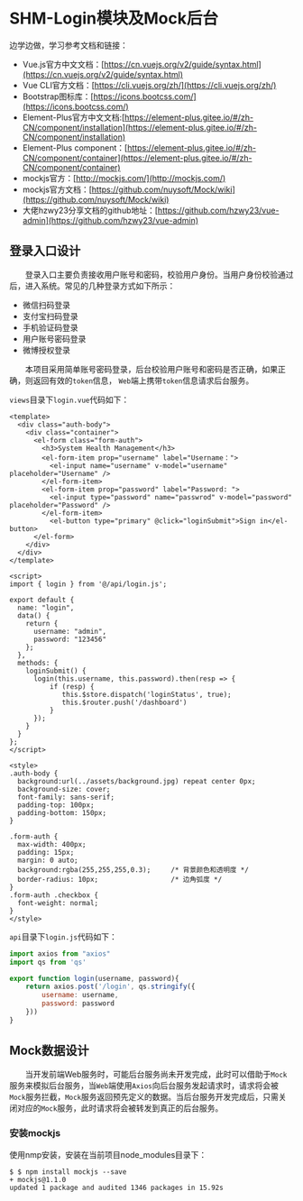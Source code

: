 # SHM-Login模块及Mock后台
边学边做，学习参考文档和链接：
- Vue.js官方中文文档：[https://cn.vuejs.org/v2/guide/syntax.html](https://cn.vuejs.org/v2/guide/syntax.html)
- Vue CLI官方文档：[https://cli.vuejs.org/zh/](https://cli.vuejs.org/zh/)
- Bootstrap图标库：[https://icons.bootcss.com/](https://icons.bootcss.com/)
- Element-Plus官方中文文档:[https://element-plus.gitee.io/#/zh-CN/component/installation](https://element-plus.gitee.io/#/zh-CN/component/installation)
- Element-Plus component：[https://element-plus.gitee.io/#/zh-CN/component/container](https://element-plus.gitee.io/#/zh-CN/component/container)
- mockjs官方：[http://mockjs.com/](http://mockjs.com/)
- mockjs官方文档：[https://github.com/nuysoft/Mock/wiki](https://github.com/nuysoft/Mock/wiki)
- 大佬hzwy23分享文档的github地址：[https://github.com/hzwy23/vue-admin](https://github.com/hzwy23/vue-admin)

## 登录入口设计
&#8195;&#8195;登录入口主要负责接收用户账号和密码，校验用户身份。当用户身份校验通过后，进入系统。常见的几种登录方式如下所示：
- 微信扫码登录
- 支付宝扫码登录
- 手机验证码登录
- 用户账号密码登录
- 微博授权登录

&#8195;&#8195;本项目采用简单账号密码登录，后台校验用户账号和密码是否正确，如果正确，则返回有效的`token`信息， `Web`端上携带`token`信息请求后台服务。

`views`目录下`login.vue`代码如下：
```vue
<template>
  <div class="auth-body">
    <div class="container">
      <el-form class="form-auth">
        <h3>System Health Management</h3>
        <el-form-item prop="username" label="Username：">
          <el-input name="username" v-model="username" placeholder="Username" />
        </el-form-item>
        <el-form-item prop="password" label="Password: ">
          <el-input type="password" name="passwrod" v-model="password" placeholder="Password" />
        </el-form-item>
          <el-button type="primary" @click="loginSubmit">Sign in</el-button>
      </el-form>
    </div>
  </div>
</template>

<script>
import { login } from '@/api/login.js';

export default {
  name: "login",
  data() {
    return {
      username: "admin",
      password: "123456"
    };
  },
  methods: {
    loginSubmit() {
      login(this.username, this.password).then(resp => {
          if (resp) {
             this.$store.dispatch('loginStatus', true);
             this.$router.push('/dashboard')
          }
      });
    }
  }
};
</script>

<style>
.auth-body {
  background:url(../assets/background.jpg) repeat center 0px;
  background-size: cover;
  font-family: sans-serif;
  padding-top: 100px;
  padding-bottom: 150px;
}

.form-auth {
  max-width: 400px;
  padding: 15px;
  margin: 0 auto;
  background:rgba(255,255,255,0.3);		/* 背景颜色和透明度 */
  border-radius: 10px;					/* 边角弧度 */
}
.form-auth .checkbox {
  font-weight: normal;
}
</style>
```
`api`目录下`login.js`代码如下：
```js
import axios from "axios"
import qs from 'qs'

export function login(username, password){
    return axios.post('/login', qs.stringify({
        username: username,
        password: password
    }))
}
```
## Mock数据设计
&#8195;&#8195;当开发前端Web服务时，可能后台服务尚未开发完成，此时可以借助于`Mock`服务来模拟后台服务，当`Web`端使用`Axios`向后台服务发起请求时，请求将会被`Mock`服务拦截，`Mock`服务返回预先定义的数据。当后台服务开发完成后，只需关闭对应的`Mock`服务，此时请求将会被转发到真正的后台服务。

### 安装mockjs
使用nmp安装，安装在当前项目node_modules目录下：
```
$ $ npm install mockjs --save
+ mockjs@1.1.0
updated 1 package and audited 1346 packages in 15.92s
```
